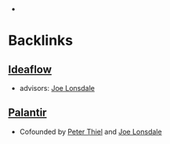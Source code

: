 - 

# Backlinks
## [Ideaflow](<Ideaflow.md>)
- advisors: [Joe Lonsdale](<Joe Lonsdale.md>)

## [Palantir](<Palantir.md>)
- Cofounded by [Peter Thiel](<Peter Thiel.md>) and [Joe Lonsdale](<Joe Lonsdale.md>)


